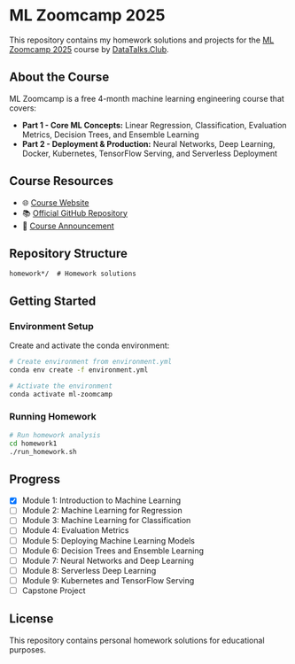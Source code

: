 # ML Zoomcamp 2025

This repository contains my homework solutions and projects for the [ML Zoomcamp 2025](https://courses.datatalks.club/ml-zoomcamp-2025/) course by [DataTalks.Club](https://datatalks.club/).

## About the Course

ML Zoomcamp is a free 4-month machine learning engineering course that covers:

- **Part 1 - Core ML Concepts:** Linear Regression, Classification, Evaluation Metrics, Decision Trees, and Ensemble Learning
- **Part 2 - Deployment & Production:** Neural Networks, Deep Learning, Docker, Kubernetes, TensorFlow Serving, and Serverless Deployment

## Course Resources

- 🌐 [Course Website](https://courses.datatalks.club/ml-zoomcamp-2025/)
- 📚 [Official GitHub Repository](https://github.com/DataTalksClub/machine-learning-zoomcamp)
- 📝 [Course Announcement](https://datatalks.club/blog/machine-learning-zoomcamp.html)

## Repository Structure

```
homework*/  # Homework solutions
```

## Getting Started

### Environment Setup

Create and activate the conda environment:

```bash
# Create environment from environment.yml
conda env create -f environment.yml

# Activate the environment
conda activate ml-zoomcamp
```

### Running Homework

```bash
# Run homework analysis
cd homework1
./run_homework.sh
```

## Progress

- [x] Module 1: Introduction to Machine Learning
- [ ] Module 2: Machine Learning for Regression
- [ ] Module 3: Machine Learning for Classification
- [ ] Module 4: Evaluation Metrics
- [ ] Module 5: Deploying Machine Learning Models
- [ ] Module 6: Decision Trees and Ensemble Learning
- [ ] Module 7: Neural Networks and Deep Learning
- [ ] Module 8: Serverless Deep Learning
- [ ] Module 9: Kubernetes and TensorFlow Serving
- [ ] Capstone Project

## License

This repository contains personal homework solutions for educational purposes.